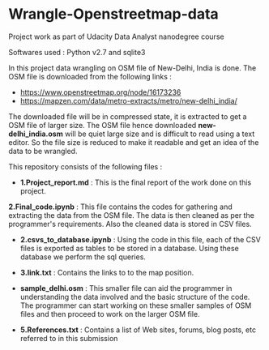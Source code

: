 # Wrangle-Openstreetmap-data
Project work as part of Udacity Data Analyst nanodegree course

Softwares used : Python v2.7 and sqlite3

In this project data wrangling on OSM file of New-Delhi, India is done. The OSM file is downloaded from the following links :
* https://www.openstreetmap.org/node/16173236
* https://mapzen.com/data/metro-extracts/metro/new-delhi_india/

The downloaded file will be in compressed state, it is extracted to get a OSM file of larger size. The OSM file hence downloaded 
__new-delhi_india.osm__ will be quiet large size and is difficult to read using a text editor. So the file size is reduced to make it 
readable and get an idea of the data to be wrangled.

This repository consists of the following files : 

- __1.Project_report.md__ : This is the final report of the work done on this project.

 __2.Final_code.ipynb__ : This file contains the codes for gathering and extracting the data from the OSM file. The data is then cleaned 
as per the programmer's requirements. Also the cleaned data is stored in CSV files.

- __2.csvs_to_database.ipynb__ : Using the code in this file, each of the CSV files is exported as tables to be stored in a database. Using 
these database we perform the sql queries.

- __3.link.txt__ : Contains the links to to the map position.

- __sample_delhi.osm__ : This smaller file can aid the programmer in understanding the data involved and the basic structure of the code.
The programmer can start working on these smaller samples of OSM files and then proceed to work on the larger OSM file.

- __5.References.txt__ : Contains a list of Web sites, forums, blog posts, etc referred to in this submission 





 


